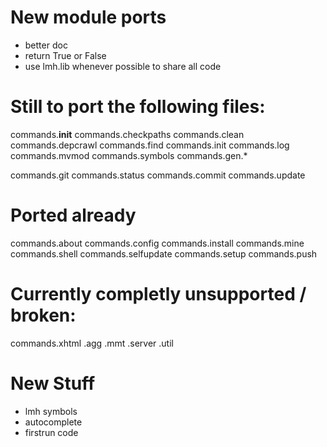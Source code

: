 # New module ports

* better doc
* return True or False
* use lmh.lib whenever possible to share all code

# Still to port the following files:

commands.__init__
commands.checkpaths
commands.clean
commands.depcrawl
commands.find
commands.init
commands.log
commands.mvmod
commands.symbols
commands.gen.*

commands.git
commands.status
commands.commit
commands.update

# Ported already

commands.about
commands.config
commands.install
commands.mine
commands.shell
commands.selfupdate
commands.setup
commands.push

# Currently completly unsupported / broken: 

commands.xhtml
.agg
.mmt
.server
.util

# New Stuff

* lmh symbols
* autocomplete
* firstrun code